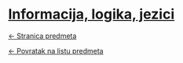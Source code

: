 # [Informacija, logika, jezici](https://www.github.com/studosi-fer/ILJ)
[<- Stranica predmeta](https://www.fer.unizg.hr/predmet/ilj)

[<- Povratak na listu predmeta](https://www.github.com/studosi/FER)